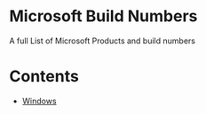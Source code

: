# **Microsoft Build Numbers**
 
 A full List of Microsoft Products and build numbers


# **Contents**

- [Windows](https://github.com/InstallingEverything/MicrosoftBuildNumbers/blob/main/Windows.md)